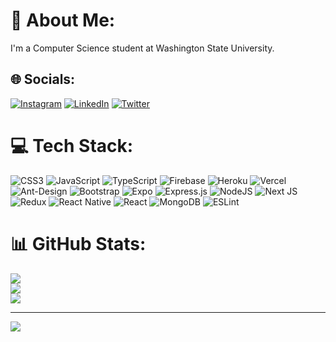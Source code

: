 # 💫 About Me:
I'm a Computer Science student at Washington State University.


## 🌐 Socials:
[![Instagram](https://img.shields.io/badge/Instagram-%23E4405F.svg?logo=Instagram&logoColor=white)](https://instagram.com/peersahab) [![LinkedIn](https://img.shields.io/badge/LinkedIn-%230077B5.svg?logo=linkedin&logoColor=white)](https://linkedin.com/in/peersahab) [![Twitter](https://img.shields.io/badge/Twitter-%231DA1F2.svg?logo=Twitter&logoColor=white)](https://twitter.com/peeersahab) 

# 💻 Tech Stack:
![CSS3](https://img.shields.io/badge/css3-%231572B6.svg?style=flat&logo=css3&logoColor=white) ![JavaScript](https://img.shields.io/badge/javascript-%23323330.svg?style=flat&logo=javascript&logoColor=%23F7DF1E) ![TypeScript](https://img.shields.io/badge/typescript-%23007ACC.svg?style=flat&logo=typescript&logoColor=white) ![Firebase](https://img.shields.io/badge/firebase-%23039BE5.svg?style=flat&logo=firebase) ![Heroku](https://img.shields.io/badge/heroku-%23430098.svg?style=flat&logo=heroku&logoColor=white) ![Vercel](https://img.shields.io/badge/vercel-%23000000.svg?style=flat&logo=vercel&logoColor=white) ![Ant-Design](https://img.shields.io/badge/-AntDesign-%230170FE?style=flat&logo=ant-design&logoColor=white) ![Bootstrap](https://img.shields.io/badge/bootstrap-%23563D7C.svg?style=flat&logo=bootstrap&logoColor=white) ![Expo](https://img.shields.io/badge/expo-1C1E24?style=flat&logo=expo&logoColor=#D04A37) ![Express.js](https://img.shields.io/badge/express.js-%23404d59.svg?style=flat&logo=express&logoColor=%2361DAFB) ![NodeJS](https://img.shields.io/badge/node.js-6DA55F?style=flat&logo=node.js&logoColor=white) ![Next JS](https://img.shields.io/badge/Next-black?style=flat&logo=next.js&logoColor=white) ![Redux](https://img.shields.io/badge/redux-%23593d88.svg?style=flat&logo=redux&logoColor=white) ![React Native](https://img.shields.io/badge/react_native-%2320232a.svg?style=flat&logo=react&logoColor=%2361DAFB) ![React](https://img.shields.io/badge/react-%2320232a.svg?style=flat&logo=react&logoColor=%2361DAFB) ![MongoDB](https://img.shields.io/badge/MongoDB-%234ea94b.svg?style=flat&logo=mongodb&logoColor=white) ![ESLint](https://img.shields.io/badge/ESLint-4B3263?style=flat&logo=eslint&logoColor=white)
# 📊 GitHub Stats:
![](https://github-readme-stats.vercel.app/api?username=sheheryar-pirzada&theme=react&hide_border=false&include_all_commits=false&count_private=false)<br/>
![](https://github-readme-streak-stats.herokuapp.com/?user=sheheryar-pirzada&theme=react&hide_border=false)<br/>
![](https://github-readme-stats.vercel.app/api/top-langs/?username=sheheryar-pirzada&theme=react&hide_border=false&include_all_commits=false&count_private=false&layout=compact)

---
[![](https://visitcount.itsvg.in/api?id=sheheryar-pirzada&icon=8&color=0)](https://visitcount.itsvg.in)

<!-- Proudly created with GPRM ( https://gprm.itsvg.in ) -->
